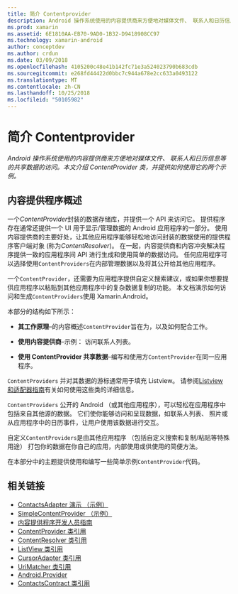 ```yaml
---
title: 简介 Contentprovider
description: Android 操作系统使用的内容提供商来方便地对媒体文件、 联系人和日历信息等的共享数据的访问。 本文介绍 ContentProvider 类，并提供如何使用它的两个示例。
ms.prod: xamarin
ms.assetid: 6E1810AA-EB70-9AD0-1B32-D9418908CC97
ms.technology: xamarin-android
author: conceptdev
ms.author: crdun
ms.date: 03/09/2018
ms.openlocfilehash: 4105200c48e41b142fc71e3a524023790b683cdb
ms.sourcegitcommit: e268fd44422d0bbc7c944a678e2cc633a0493122
ms.translationtype: MT
ms.contentlocale: zh-CN
ms.lasthandoff: 10/25/2018
ms.locfileid: "50105982"
---
```

# <a name="intro-to-contentproviders"></a>简介 Contentprovider

_Android 操作系统使用的内容提供商来方便地对媒体文件、 联系人和日历信息等的共享数据的访问。本文介绍 ContentProvider 类，并提供如何使用它的两个示例。_


## <a name="content-providers-overview"></a>内容提供程序概述

一个*ContentProvider*封装的数据存储库，并提供一个 API 来访问它。 提供程序存在通常还提供一个 UI 用于显示/管理数据的 Android 应用程序的一部分。 使用内容提供商的主要好处，让其他应用程序能够轻松地访问封装的数据使用的提供程序客户端对象 (称为*ContentResolver*)。 在一起，内容提供商和内容冲突解决程序提供一致的应用程序间 API 进行生成和使用简单的数据访问。 任何应用程序可以选择使用`ContentProviders`在内部管理数据以及将其公开给其他应用程序。

一个`ContentProvider`，还需要为应用程序提供自定义搜索建议，或如果你想要提供应用程序以粘贴到其他应用程序中的复杂数据复制的功能。 本文档演示如何访问和生成`ContentProviders`使用 Xamarin.Android。

本部分的结构如下所示：

- **其工作原理**&ndash;的内容概述`ContentProvider`旨在为，以及如何配合工作。

- **使用内容提供商**&ndash;示例： 访问联系人列表。

- **使用 ContentProvider 共享数据**&ndash;编写和使用方`ContentProvider`在同一应用程序。

`ContentProviders` 并对其数据的游标通常用于填充 Listview。 请参阅[Listview 和适配器指南](~/android/user-interface/layouts/list-view/index.md)有关如何使用这些类的详细信息。

`ContentProviders` 公开的 Android （或其他应用程序），可以轻松在应用程序中包括来自其他源的数据。 它们使你能够访问和呈现数据，如联系人列表、 照片或从应用程序中的日历事件，让用户使用该数据进行交互。

自定义`ContentProviders`是由其他应用程序 （包括自定义搜索和复制/粘贴等特殊用途） 打包你的数据在你自己的应用，内部使用或供使用的简便方法。

在本部分中的主题提供使用和编写一些简单示例`ContentProvider`代码。



## <a name="related-links"></a>相关链接

- [ContactsAdapter 演示 （示例）](https://developer.xamarin.com/samples/monodroid/PlatformFeatures/ContactsAdapterDemo/)
- [SimpleContentProvider （示例）](https://developer.xamarin.com/samples/monodroid/PlatformFeatures/SimpleContentProvider)
- [内容提供程序开发人员指南](http://developer.android.com/guide/topics/providers/content-providers.html)
- [ContentProvider 类引用](https://developer.xamarin.com/api/type/Android.Content.ContentProvider/)
- [ContentResolver 类引用](https://developer.xamarin.com/api/type/Android.Content.ContentResolver/)
- [ListView 类引用](https://developer.xamarin.com/api/type/Android.Widget.ListView/)
- [CursorAdapter 类引用](https://developer.xamarin.com/api/type/Android.Widget.CursorAdapter/)
- [UriMatcher 类引用](https://developer.xamarin.com/api/type/Android.Content.UriMatcher/)
- [Android.Provider](https://developer.xamarin.com/api/namespace/Android.Provider/)
- [ContactsContract 类引用](https://developer.xamarin.com/api/type/Android.Provider.ContactsContract/)
